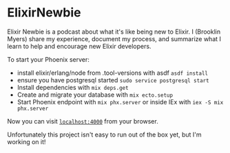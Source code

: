 # ElixirNewbie

Elixir Newbie is a podcast about what it's like being new to Elixir. I (Brooklin Myers) share my experience, document my process, and summarize what I learn to help and encourage new Elixir developers.

To start your Phoenix server:
  * install elixir/erlang/node from .tool-versions with asdf `asdf install`
  * ensure you have postgresql started `sudo service postgresql start`
  * Install dependencies with `mix deps.get`
  * Create and migrate your database with `mix ecto.setup`
  * Start Phoenix endpoint with `mix phx.server` or inside IEx with `iex -S mix phx.server`

Now you can visit [`localhost:4000`](http://localhost:4000) from your browser.

Unfortunately this project isn't easy to run out of the box yet, but I'm working on it!